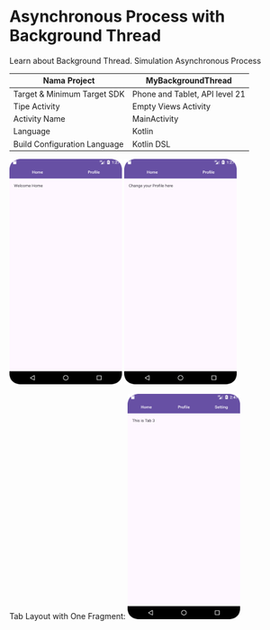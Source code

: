 # Asynchronous Process with Background Thread

Learn about Background Thread. Simulation Asynchronous Process

| Nama Project                  | MyBackgroundThread             |
|-------------------------------|--------------------------------|
| Target & Minimum Target SDK   | Phone and Tablet, API level 21 |
| Tipe Activity                 | Empty Views Activity           | 
| Activity Name                 | MainActivity                   |
| Language                      | Kotlin                         |
| Build Configuration Language  | Kotlin DSL                     |

<img src="preview_1.png" alt="Preview 1" width="200" height="400">
<img src="preview_2.png" alt="Preview 2" width="200" height="400">

Tab Layout with One Fragment:
<img src="preview_3.png" alt="Preview 3" width="200" height="400">
